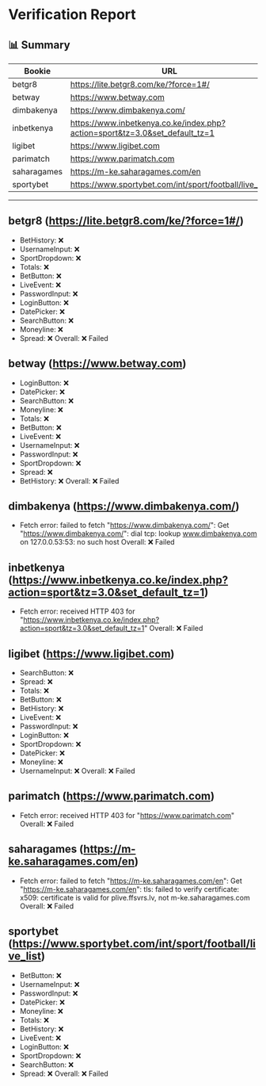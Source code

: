 # Verification Report

## 📊 Summary
| Bookie | URL | Status |
|--------|-----|--------|
| betgr8 | https://lite.betgr8.com/ke/?force=1#/ | ❌ |
| betway | https://www.betway.com | ❌ |
| dimbakenya | https://www.dimbakenya.com/ | ❌ |
| inbetkenya | https://www.inbetkenya.co.ke/index.php?action=sport&tz=3.0&set_default_tz=1 | ❌ |
| ligibet | https://www.ligibet.com | ❌ |
| parimatch | https://www.parimatch.com | ❌ |
| saharagames | https://m-ke.saharagames.com/en | ❌ |
| sportybet | https://www.sportybet.com/int/sport/football/live_list | ❌ |

---

## betgr8 (https://lite.betgr8.com/ke/?force=1#/)
- BetHistory: ❌
- UsernameInput: ❌
- SportDropdown: ❌
- Totals: ❌
- BetButton: ❌
- LiveEvent: ❌
- PasswordInput: ❌
- LoginButton: ❌
- DatePicker: ❌
- SearchButton: ❌
- Moneyline: ❌
- Spread: ❌
Overall: ❌ Failed

## betway (https://www.betway.com)
- LoginButton: ❌
- DatePicker: ❌
- SearchButton: ❌
- Moneyline: ❌
- Totals: ❌
- BetButton: ❌
- LiveEvent: ❌
- UsernameInput: ❌
- PasswordInput: ❌
- SportDropdown: ❌
- Spread: ❌
- BetHistory: ❌
Overall: ❌ Failed

## dimbakenya (https://www.dimbakenya.com/)
- Fetch error: failed to fetch "https://www.dimbakenya.com/": Get "https://www.dimbakenya.com/": dial tcp: lookup www.dimbakenya.com on 127.0.0.53:53: no such host
Overall: ❌ Failed

## inbetkenya (https://www.inbetkenya.co.ke/index.php?action=sport&tz=3.0&set_default_tz=1)
- Fetch error: received HTTP 403 for "https://www.inbetkenya.co.ke/index.php?action=sport&tz=3.0&set_default_tz=1"
Overall: ❌ Failed

## ligibet (https://www.ligibet.com)
- SearchButton: ❌
- Spread: ❌
- Totals: ❌
- BetButton: ❌
- BetHistory: ❌
- LiveEvent: ❌
- PasswordInput: ❌
- LoginButton: ❌
- SportDropdown: ❌
- DatePicker: ❌
- Moneyline: ❌
- UsernameInput: ❌
Overall: ❌ Failed

## parimatch (https://www.parimatch.com)
- Fetch error: received HTTP 403 for "https://www.parimatch.com"
Overall: ❌ Failed

## saharagames (https://m-ke.saharagames.com/en)
- Fetch error: failed to fetch "https://m-ke.saharagames.com/en": Get "https://m-ke.saharagames.com/en": tls: failed to verify certificate: x509: certificate is valid for plive.ffsvrs.lv, not m-ke.saharagames.com
Overall: ❌ Failed

## sportybet (https://www.sportybet.com/int/sport/football/live_list)
- BetButton: ❌
- UsernameInput: ❌
- PasswordInput: ❌
- DatePicker: ❌
- Moneyline: ❌
- Totals: ❌
- BetHistory: ❌
- LiveEvent: ❌
- LoginButton: ❌
- SportDropdown: ❌
- SearchButton: ❌
- Spread: ❌
Overall: ❌ Failed

